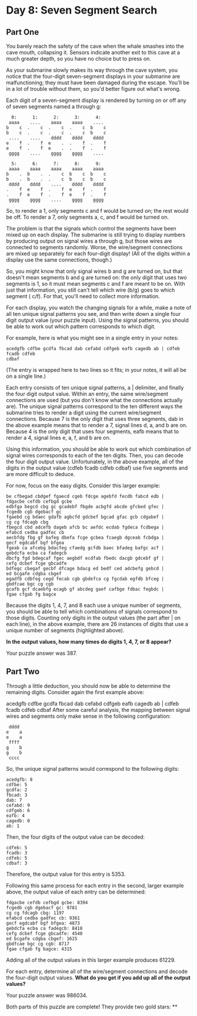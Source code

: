 # Day 8: Seven Segment Search

## Part One

You barely reach the safety of the cave when the whale smashes into the cave
mouth, collapsing it. Sensors indicate another exit to this cave at a much
greater depth, so you have no choice but to press on.

As your submarine slowly makes its way through the cave system, you notice that
the four-digit seven-segment displays in your submarine are malfunctioning; they
must have been damaged during the escape. You'll be in a lot of trouble without
them, so you'd better figure out what's wrong.

Each digit of a seven-segment display is rendered by turning on or off any of
seven segments named a through g:

```
  0:      1:      2:      3:      4:
 aaaa    ....    aaaa    aaaa    ....
b    c  .    c  .    c  .    c  b    c
b    c  .    c  .    c  .    c  b    c
 ....    ....    dddd    dddd    dddd
e    f  .    f  e    .  .    f  .    f
e    f  .    f  e    .  .    f  .    f
 gggg    ....    gggg    gggg    ....

  5:      6:      7:      8:      9:
 aaaa    aaaa    aaaa    aaaa    aaaa
b    .  b    .  .    c  b    c  b    c
b    .  b    .  .    c  b    c  b    c
 dddd    dddd    ....    dddd    dddd
.    f  e    f  .    f  e    f  .    f
.    f  e    f  .    f  e    f  .    f
 gggg    gggg    ....    gggg    gggg
```

So, to render a 1, only segments c and f would be turned on; the rest would be
off. To render a 7, only segments a, c, and f would be turned on.

The problem is that the signals which control the segments have been mixed up on
each display. The submarine is still trying to display numbers by producing
output on signal wires a through g, but those wires are connected to segments
randomly. Worse, the wire/segment connections are mixed up separately for each
four-digit display! (All of the digits within a display use the same
connections, though.)

So, you might know that only signal wires b and g are turned on, but that
doesn't mean segments b and g are turned on: the only digit that uses two
segments is 1, so it must mean segments c and f are meant to be on. With just
that information, you still can't tell which wire (b/g) goes to which segment (
c/f). For that, you'll need to collect more information.

For each display, you watch the changing signals for a while, make a note of all
ten unique signal patterns you see, and then write down a single four digit
output value (your puzzle input). Using the signal patterns, you should be able
to work out which pattern corresponds to which digit.

For example, here is what you might see in a single entry in your notes:

```
acedgfb cdfbe gcdfa fbcad dab cefabd cdfgeb eafb cagedb ab | cdfeb fcadb cdfeb
cdbaf
```

(The entry is wrapped here to two lines so it fits; in your notes, it will all
be on a single line.)

Each entry consists of ten unique signal patterns, a | delimiter, and finally
the four digit output value. Within an entry, the same wire/segment connections
are used (but you don't know what the connections actually are). The unique
signal patterns correspond to the ten different ways the submarine tries to
render a digit using the current wire/segment connections. Because 7 is the only
digit that uses three segments, dab in the above example means that to render a
7, signal lines d, a, and b are on. Because 4 is the only digit that uses four
segments, eafb means that to render a 4, signal lines e, a, f, and b are on.

Using this information, you should be able to work out which combination of
signal wires corresponds to each of the ten digits. Then, you can decode the
four digit output value. Unfortunately, in the above example, all of the digits
in the output value (cdfeb fcadb cdfeb cdbaf) use five segments and are more
difficult to deduce.

For now, focus on the easy digits. Consider this larger example:

```
be cfbegad cbdgef fgaecd cgeb fdcge agebfd fecdb fabcd edb |
fdgacbe cefdb cefbgd gcbe
edbfga begcd cbg gc gcadebf fbgde acbgfd abcde gfcbed gfec |
fcgedb cgb dgebacf gc
fgaebd cg bdaec gdafb agbcfd gdcbef bgcad gfac gcb cdgabef |
cg cg fdcagb cbg
fbegcd cbd adcefb dageb afcb bc aefdc ecdab fgdeca fcdbega |
efabcd cedba gadfec cb
aecbfdg fbg gf bafeg dbefa fcge gcbea fcaegb dgceab fcbdga |
gecf egdcabf bgf bfgea
fgeab ca afcebg bdacfeg cfaedg gcfdb baec bfadeg bafgc acf |
gebdcfa ecba ca fadegcb
dbcfg fgd bdegcaf fgec aegbdf ecdfab fbedc dacgb gdcebf gf |
cefg dcbef fcge gbcadfe
bdfegc cbegaf gecbf dfcage bdacg ed bedf ced adcbefg gebcd |
ed bcgafe cdgba cbgef
egadfb cdbfeg cegd fecab cgb gbdefca cg fgcdab egfdb bfceg |
gbdfcae bgc cg cgb
gcafb gcf dcaebfg ecagb gf abcdeg gaef cafbge fdbac fegbdc |
fgae cfgab fg bagce
```

Because the digits 1, 4, 7, and 8 each use a unique number of segments, you
should be able to tell which combinations of signals correspond to those digits.
Counting only digits in the output values (the part after | on each line), in
the above example, there are 26 instances of digits that use a unique number of
segments (highlighted above).

**In the output values, how many times do digits 1, 4, 7, or 8 appear?**

Your puzzle answer was 387.

## Part Two

Through a little deduction, you should now be able to determine the remaining
digits. Consider again the first example above:

acedgfb cdfbe gcdfa fbcad dab cefabd cdfgeb eafb cagedb ab | cdfeb fcadb cdfeb
cdbaf After some careful analysis, the mapping between signal wires and segments
only make sense in the following configuration:

```
 dddd
e    a
e    a
 ffff
g    b
g    b
 cccc
```

So, the unique signal patterns would correspond to the following digits:

```
acedgfb: 8
cdfbe: 5
gcdfa: 2
fbcad: 3
dab: 7
cefabd: 9
cdfgeb: 6
eafb: 4
cagedb: 0
ab: 1
```

Then, the four digits of the output value can be decoded:

```
cdfeb: 5
fcadb: 3
cdfeb: 5
cdbaf: 3
```

Therefore, the output value for this entry is 5353.

Following this same process for each entry in the second, larger example above,
the output value of each entry can be determined:

```
fdgacbe cefdb cefbgd gcbe: 8394
fcgedb cgb dgebacf gc: 9781
cg cg fdcagb cbg: 1197
efabcd cedba gadfec cb: 9361
gecf egdcabf bgf bfgea: 4873
gebdcfa ecba ca fadegcb: 8418
cefg dcbef fcge gbcadfe: 4548
ed bcgafe cdgba cbgef: 1625
gbdfcae bgc cg cgb: 8717
fgae cfgab fg bagce: 4315
```

Adding all of the output values in this larger example produces 61229.

For each entry, determine all of the wire/segment connections and decode the
four-digit output values. **What do you get if you add up all of the output
values?**

Your puzzle answer was 986034.

Both parts of this puzzle are complete! They provide two gold stars: **

